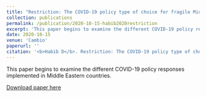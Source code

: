 ```yaml
---
title: "Restriction: The COVID-19 policy type of choice for fragile Middle Eastern states"
collection: publications
permalink: /publication/2020-10-15-habib2020restriction
excerpt: 'This paper begins to examine the different COVID-19 policy responses implemented in Middle Eastern countries.'
date: 2020-10-15
venue: 'Cambio'
paperurl: ''
citation: '<b>Habib D</b>. Restriction: The COVID-19 policy type of choice for fragile Middle Eastern states. <i>Cambio</i>. 2020:1-12. doi:10.13128/cambio-9729'
---
```

This paper begins to examine the different COVID-19 policy responses implemented in Middle Eastern countries.

[Download paper here](http://danielrshabib.github.io/files/habib2020restriction.pdf)
